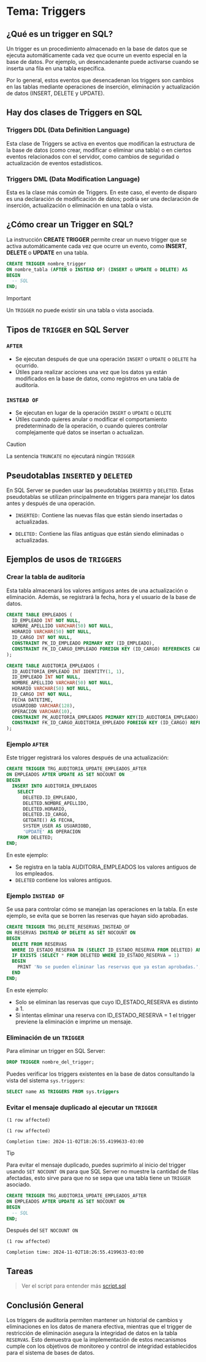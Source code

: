 # Tema: Triggers

## **¿Qué es un trigger en SQL?**

Un trigger es un procedimiento almacenado en la base de datos que se ejecuta automáticamente cada vez que ocurre un evento especial en la base de datos. Por ejemplo, un desencadenante puede activarse cuando se inserta una fila en una tabla específica.

Por lo general, estos eventos que desencadenan los triggers son cambios en las tablas mediante operaciones de inserción, eliminación y actualización de datos (INSERT, DELETE y UPDATE).

## **Hay dos clases de Triggers en SQL**

### **Triggers DDL (Data Definition Language)**

Esta clase de Triggers se activa en eventos que modifican la estructura de la base de datos (como crear, modificar o eliminar una tabla) o en ciertos eventos relacionados con el servidor, como cambios de seguridad o actualización de eventos estadísticos.

### **Triggers DML (Data Modification Language)**

Esta es la clase más común de Triggers. En este caso, el evento de disparo es una declaración de modificación de datos; podría ser una declaración de inserción, actualización o eliminación en una tabla o vista.

## **¿Cómo crear un Trigger en SQL?**

La instrucción **CREATE TRIGGER** permite crear un nuevo trigger que se activa automáticamente cada vez que ocurre un evento, como **INSERT**, **DELETE** o **UPDATE** en una tabla.

```SQL
CREATE TRIGGER nombre_trigger
ON nombre_tabla (AFTER o INSTEAD OF) (INSERT o UPDATE o DELETE) AS
BEGIN
  -- SQL
END;
```

> [!IMPORTANT]  
> Un `TRIGGER` no puede existir sin una tabla o vista asociada.

## **Tipos de `TRIGGER` en SQL Server**

### `AFTER`

- Se ejecutan después de que una operación `INSERT` o `UPDATE` o `DELETE` ha ocurrido.
- Útiles para realizar acciones una vez que los datos ya están modificados en la base de datos, como registros en una tabla de auditoría.

### `INSTEAD OF`

- Se ejecutan en lugar de la operación `INSERT` o `UPDATE` o `DELETE`
- Útiles cuando quieres anular o modificar el comportamiento predeterminado de la operación, o cuando quieres controlar complejamente qué datos se insertan o actualizan.

> [!CAUTION]
> La sentencia `TRUNCATE` no ejecutará ningún `TRIGGER`

## **Pseudotablas `INSERTED` y `DELETED`**

En SQL Server se pueden usar las pseudotablas `INSERTED` y `DELETED`. Estas pseudotablas se utilizan principalmente en triggers para manejar los datos antes y después de una operación.

- `INSERTED:` Contiene las nuevas filas que están siendo insertadas o actualizadas.

- `DELETED:` Contiene las filas antiguas que están siendo eliminadas o actualizadas.

## **Ejemplos de usos de `TRIGGERS`**

### **Crear la tabla de auditoría**

Esta tabla almacenará los valores antiguos antes
de una actualización o eliminación. Además, se registrará
la fecha, hora y el usuario de la base de datos.

```SQL
CREATE TABLE EMPLEADOS (
  ID_EMPLEADO INT NOT NULL,
  NOMBRE_APELLIDO VARCHAR(50) NOT NULL,
  HORARIO VARCHAR(50) NOT NULL,
  ID_CARGO INT NOT NULL,
  CONSTRAINT PK_ID_EMPLEADO PRIMARY KEY (ID_EMPLEADO),
  CONSTRAINT FK_ID_CARGO_EMPLEADO FOREIGN KEY (ID_CARGO) REFERENCES CARGOS(ID_CARGO)
);

CREATE TABLE AUDITORIA_EMPLEADOS (
  ID_AUDITORIA_EMPLEADO INT IDENTITY(1, 1),
  ID_EMPLEADO INT NOT NULL,
  NOMBRE_APELLIDO VARCHAR(50) NOT NULL,
  HORARIO VARCHAR(50) NOT NULL,
  ID_CARGO INT NOT NULL,
  FECHA DATETIME,
  USUARIOBD VARCHAR(128),
  OPERACION VARCHAR(10),
  CONSTRAINT PK_AUDITORIA_EMPLEADOS PRIMARY KEY(ID_AUDITORIA_EMPLEADO),
  CONSTRAINT FK_ID_CARGO_AUDITORIA_EMPLEADO FOREIGN KEY (ID_CARGO) REFERENCES CARGOS(ID_CARGO)
);
```

### **Ejemplo `AFTER`**

Este trigger registrará los valores después de una actualización:

```SQL
CREATE TRIGGER TRG_AUDITORIA_UPDATE_EMPLEADOS_AFTER
ON EMPLEADOS AFTER UPDATE AS SET NOCOUNT ON
BEGIN
  INSERT INTO AUDITORIA_EMPLEADOS
    SELECT
      DELETED.ID_EMPLEADO,
      DELETED.NOMBRE_APELLIDO,
      DELETED.HORARIO,
      DELETED.ID_CARGO,
      GETDATE() AS FECHA,
      SYSTEM_USER AS USUARIOBD,
      'UPDATE' AS OPERACION
    FROM DELETED;
END;
```

En este ejemplo:

- Se registra en la tabla AUDITORIA_EMPLEADOS los valores antiguos de los empleados.
- `DELETED` contiene los valores antiguos.

### **Ejemplo `INSTEAD OF`**

Se usa para controlar cómo se manejan las operaciones en la tabla. En este ejemplo, se evita que se borren las reservas que hayan sido aprobadas.

```SQL
CREATE TRIGGER TRG_DELETE_RESERVAS_INSTEAD_OF
ON RESERVAS INSTEAD OF DELETE AS SET NOCOUNT ON
BEGIN
  DELETE FROM RESERVAS
  WHERE ID_ESTADO_RESERVA IN (SELECT ID_ESTADO_RESERVA FROM DELETED) AND ID_ESTADO_RESERVA <> 1;
  IF EXISTS (SELECT * FROM DELETED WHERE ID_ESTADO_RESERVA = 1)
  BEGIN
    PRINT 'No se pueden eliminar las reservas que ya estan aprobadas.';
  END
END;
```

En este ejemplo:

- Solo se eliminan las reservas que cuyo ID_ESTADO_RESERVA es distinto a 1.
- Si intentas eliminar una reserva con ID_ESTADO_RESERVA = 1 el trigger previene la eliminación e imprime un mensaje.

### **Eliminación de un `TRIGGER`**

Para eliminar un trigger en SQL Server:

```SQL
DROP TRIGGER nombre_del_trigger;
```

Puedes verificar los triggers existentes en la base de datos consultando la vista del sistema `sys.triggers`:

```SQL
SELECT name AS TRIGGERS FROM sys.triggers
```

### **Evitar el mensaje duplicado al ejecutar un `TRIGGER`**

```
(1 row affected)

(1 row affected)

Completion time: 2024-11-02T18:26:55.4199633-03:00
```

> [!TIP]  
> Para evitar el mensaje duplicado, puedes suprimirlo al inicio del trigger usando `SET NOCOUNT ON` para que SQL Server no muestre la cantidad de filas afectadas, esto sirve para que no se sepa que una tabla tiene un `TRIGGER` asociado.

```SQL
CREATE TRIGGER TRG_AUDITORIA_UPDATE_EMPLEADOS_AFTER
ON EMPLEADOS AFTER UPDATE AS SET NOCOUNT ON
BEGIN
  -- SQL
END;
```

Después del `SET NOCOUNT ON`

```
(1 row affected)

Completion time: 2024-11-02T18:26:55.4199633-03:00
```

## **Tareas**

> Ver el script para entender más [script.sql](script.sql)

## **Conclusión General**

Los triggers de auditoría permiten mantener un historial de cambios y eliminaciones en los datos de manera efectiva, mientras que el trigger de restricción de eliminación asegura la integridad de datos en la tabla `RESERVAS`. Esto demuestra que la implementación de estos mecanismos cumple con los objetivos de monitoreo y control de integridad establecidos para el sistema de bases de datos.
